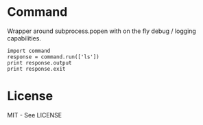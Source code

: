 Command
=======

Wrapper around subprocess.popen with on the fly debug / logging capabilities.

```
import command
response = command.run(['ls'])
print response.output
print response.exit
```

License
=======
MIT - See LICENSE